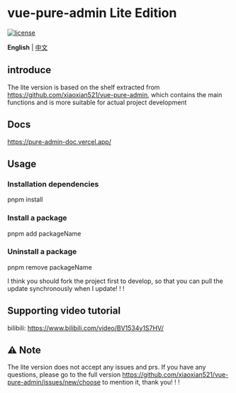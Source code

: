 <h1>vue-pure-admin Lite Edition</h1>

[![license](https://img.shields.io/github/license/xiaoxian521/vue-pure-admin.svg)](LICENSE)

**English** | [中文](./README.md)

## introduce

The lite version is based on the shelf extracted from https://github.com/xiaoxian521/vue-pure-admin, which contains the main functions and is more suitable for actual project development

## Docs

<https://pure-admin-doc.vercel.app/>

## Usage

### Installation dependencies

pnpm install

### Install a package

pnpm add packageName

### Uninstall a package

pnpm remove packageName

I think you should fork the project first to develop, so that you can pull the update synchronously when I update! ! !

## Supporting video tutorial

bilibili: https://www.bilibili.com/video/BV1534y1S7HV/

## ⚠️ Note

The lite version does not accept any issues and prs. If you have any questions, please go to the full version https://github.com/xiaoxian521/vue-pure-admin/issues/new/choose to mention it, thank you! ! !
